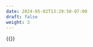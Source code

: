 ```yaml
---
date: 2024-05-02T13:29:50-07:00
draft: false
weight: 3
---
```

{{<gallery match="images/*" randomize=true rowHeight="150" margins="5" thumbnailResizeOptions="600x600 q90 Lanczos" showExif=false previewType="blur" embedPreview=true loadJQuery=false >}}